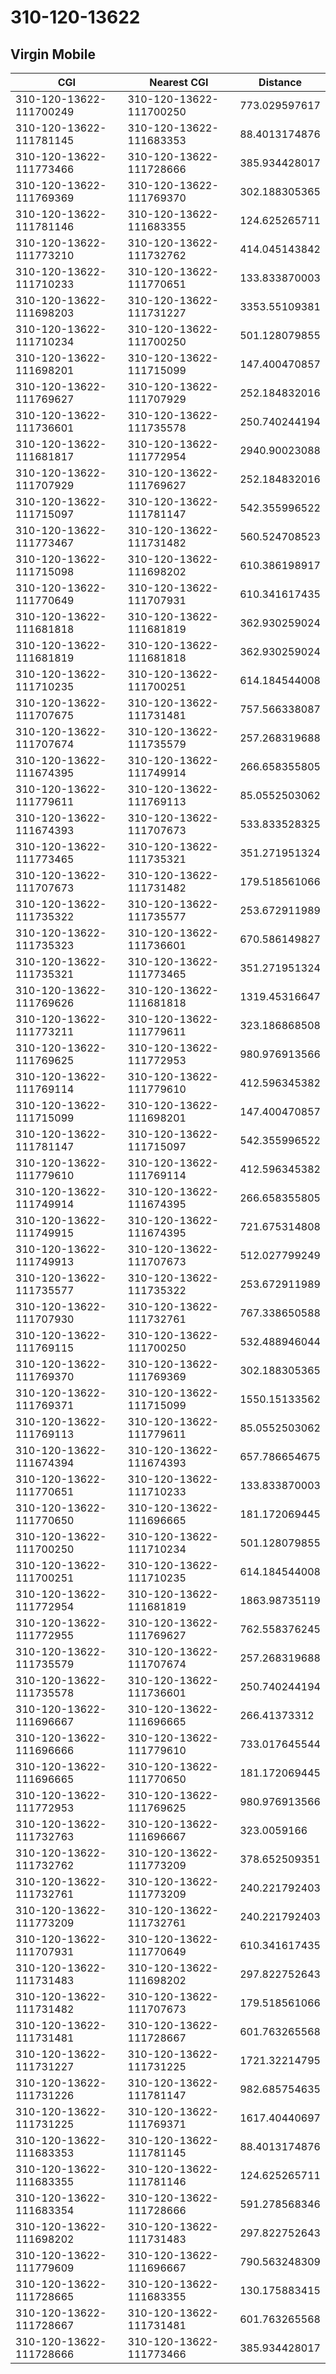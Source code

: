 # 310-120-13622
## Virgin Mobile


| CGI | Nearest CGI | Distance |
|-----|-------------|----------|
| 310-120-13622-111700249 | 310-120-13622-111700250 | 773.029597617 |
| 310-120-13622-111781145 | 310-120-13622-111683353 | 88.4013174876 |
| 310-120-13622-111773466 | 310-120-13622-111728666 | 385.934428017 |
| 310-120-13622-111769369 | 310-120-13622-111769370 | 302.188305365 |
| 310-120-13622-111781146 | 310-120-13622-111683355 | 124.625265711 |
| 310-120-13622-111773210 | 310-120-13622-111732762 | 414.045143842 |
| 310-120-13622-111710233 | 310-120-13622-111770651 | 133.833870003 |
| 310-120-13622-111698203 | 310-120-13622-111731227 | 3353.55109381 |
| 310-120-13622-111710234 | 310-120-13622-111700250 | 501.128079855 |
| 310-120-13622-111698201 | 310-120-13622-111715099 | 147.400470857 |
| 310-120-13622-111769627 | 310-120-13622-111707929 | 252.184832016 |
| 310-120-13622-111736601 | 310-120-13622-111735578 | 250.740244194 |
| 310-120-13622-111681817 | 310-120-13622-111772954 | 2940.90023088 |
| 310-120-13622-111707929 | 310-120-13622-111769627 | 252.184832016 |
| 310-120-13622-111715097 | 310-120-13622-111781147 | 542.355996522 |
| 310-120-13622-111773467 | 310-120-13622-111731482 | 560.524708523 |
| 310-120-13622-111715098 | 310-120-13622-111698202 | 610.386198917 |
| 310-120-13622-111770649 | 310-120-13622-111707931 | 610.341617435 |
| 310-120-13622-111681818 | 310-120-13622-111681819 | 362.930259024 |
| 310-120-13622-111681819 | 310-120-13622-111681818 | 362.930259024 |
| 310-120-13622-111710235 | 310-120-13622-111700251 | 614.184544008 |
| 310-120-13622-111707675 | 310-120-13622-111731481 | 757.566338087 |
| 310-120-13622-111707674 | 310-120-13622-111735579 | 257.268319688 |
| 310-120-13622-111674395 | 310-120-13622-111749914 | 266.658355805 |
| 310-120-13622-111779611 | 310-120-13622-111769113 | 85.0552503062 |
| 310-120-13622-111674393 | 310-120-13622-111707673 | 533.833528325 |
| 310-120-13622-111773465 | 310-120-13622-111735321 | 351.271951324 |
| 310-120-13622-111707673 | 310-120-13622-111731482 | 179.518561066 |
| 310-120-13622-111735322 | 310-120-13622-111735577 | 253.672911989 |
| 310-120-13622-111735323 | 310-120-13622-111736601 | 670.586149827 |
| 310-120-13622-111735321 | 310-120-13622-111773465 | 351.271951324 |
| 310-120-13622-111769626 | 310-120-13622-111681818 | 1319.45316647 |
| 310-120-13622-111773211 | 310-120-13622-111779611 | 323.186868508 |
| 310-120-13622-111769625 | 310-120-13622-111772953 | 980.976913566 |
| 310-120-13622-111769114 | 310-120-13622-111779610 | 412.596345382 |
| 310-120-13622-111715099 | 310-120-13622-111698201 | 147.400470857 |
| 310-120-13622-111781147 | 310-120-13622-111715097 | 542.355996522 |
| 310-120-13622-111779610 | 310-120-13622-111769114 | 412.596345382 |
| 310-120-13622-111749914 | 310-120-13622-111674395 | 266.658355805 |
| 310-120-13622-111749915 | 310-120-13622-111674395 | 721.675314808 |
| 310-120-13622-111749913 | 310-120-13622-111707673 | 512.027799249 |
| 310-120-13622-111735577 | 310-120-13622-111735322 | 253.672911989 |
| 310-120-13622-111707930 | 310-120-13622-111732761 | 767.338650588 |
| 310-120-13622-111769115 | 310-120-13622-111700250 | 532.488946044 |
| 310-120-13622-111769370 | 310-120-13622-111769369 | 302.188305365 |
| 310-120-13622-111769371 | 310-120-13622-111715099 | 1550.15133562 |
| 310-120-13622-111769113 | 310-120-13622-111779611 | 85.0552503062 |
| 310-120-13622-111674394 | 310-120-13622-111674393 | 657.786654675 |
| 310-120-13622-111770651 | 310-120-13622-111710233 | 133.833870003 |
| 310-120-13622-111770650 | 310-120-13622-111696665 | 181.172069445 |
| 310-120-13622-111700250 | 310-120-13622-111710234 | 501.128079855 |
| 310-120-13622-111700251 | 310-120-13622-111710235 | 614.184544008 |
| 310-120-13622-111772954 | 310-120-13622-111681819 | 1863.98735119 |
| 310-120-13622-111772955 | 310-120-13622-111769627 | 762.558376245 |
| 310-120-13622-111735579 | 310-120-13622-111707674 | 257.268319688 |
| 310-120-13622-111735578 | 310-120-13622-111736601 | 250.740244194 |
| 310-120-13622-111696667 | 310-120-13622-111696665 | 266.41373312 |
| 310-120-13622-111696666 | 310-120-13622-111779610 | 733.017645544 |
| 310-120-13622-111696665 | 310-120-13622-111770650 | 181.172069445 |
| 310-120-13622-111772953 | 310-120-13622-111769625 | 980.976913566 |
| 310-120-13622-111732763 | 310-120-13622-111696667 | 323.0059166 |
| 310-120-13622-111732762 | 310-120-13622-111773209 | 378.652509351 |
| 310-120-13622-111732761 | 310-120-13622-111773209 | 240.221792403 |
| 310-120-13622-111773209 | 310-120-13622-111732761 | 240.221792403 |
| 310-120-13622-111707931 | 310-120-13622-111770649 | 610.341617435 |
| 310-120-13622-111731483 | 310-120-13622-111698202 | 297.822752643 |
| 310-120-13622-111731482 | 310-120-13622-111707673 | 179.518561066 |
| 310-120-13622-111731481 | 310-120-13622-111728667 | 601.763265568 |
| 310-120-13622-111731227 | 310-120-13622-111731225 | 1721.32214795 |
| 310-120-13622-111731226 | 310-120-13622-111781147 | 982.685754635 |
| 310-120-13622-111731225 | 310-120-13622-111769371 | 1617.40440697 |
| 310-120-13622-111683353 | 310-120-13622-111781145 | 88.4013174876 |
| 310-120-13622-111683355 | 310-120-13622-111781146 | 124.625265711 |
| 310-120-13622-111683354 | 310-120-13622-111728666 | 591.278568346 |
| 310-120-13622-111698202 | 310-120-13622-111731483 | 297.822752643 |
| 310-120-13622-111779609 | 310-120-13622-111696667 | 790.563248309 |
| 310-120-13622-111728665 | 310-120-13622-111683355 | 130.175883415 |
| 310-120-13622-111728667 | 310-120-13622-111731481 | 601.763265568 |
| 310-120-13622-111728666 | 310-120-13622-111773466 | 385.934428017 |
